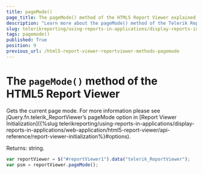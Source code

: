 ```yaml
---
title: pageMode()
page_title: The pageMode() method of the HTML5 Report Viewer explained
description: "Learn more about the pageMode() method of the Telerik Reporting HTML5 Report Viewer and how to use it to customize the viewer's behavior."
slug: telerikreporting/using-reports-in-applications/display-reports-in-applications/web-application/html5-report-viewer/api-reference/reportviewer/methods/pagemode()
tags: pagemode()
published: True
position: 9
previous_url: /html5-report-viewer-reportviewer-methods-pagemode
---
```


# The `pageMode()` method of the HTML5 Report Viewer

Gets the current page mode. For more information please see jQuery.fn.telerik_ReportViewer’s pageMode option in [Report Viewer Initialization]({%slug telerikreporting/using-reports-in-applications/display-reports-in-applications/web-application/html5-report-viewer/api-reference/report-viewer-initialization%}#options).

Returns: string.

````JavaScript
var reportViewer = $("#reportViewer1").data("telerik_ReportViewer");
var psm = reportViewer.pageMode();
````

